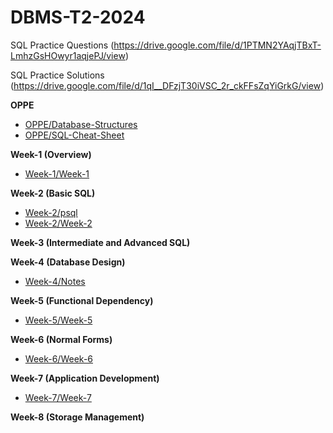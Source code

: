 # DBMS-T2-2024

SQL Practice Questions (https://drive.google.com/file/d/1PTMN2YAqjTBxT-LmhzGsHOwyr1aqjePJ/view)

SQL Practice Solutions (https://drive.google.com/file/d/1qI__DFzjT30iVSC_2r_ckFFsZqYiGrkG/view)

**OPPE**
- [OPPE/Database-Structures](./OPPE/Database-Structures.ipynb)
- [OPPE/SQL-Cheat-Sheet](./OPPE/SQL-Cheat-Sheet.ipynb)
 
**Week-1 (Overview)**
- [Week-1/Week-1](./Week-1/Week-1.ipynb)

**Week-2 (Basic SQL)**
- [Week-2/psql](./Week-2/psql.ipynb)
- [Week-2/Week-2](./Week-2/Week-2.ipynb)

**Week-3	(Intermediate and Advanced SQL)**

**Week-4 (Database Design)**
- [Week-4/Notes](./Week-4/Notes.ipynb)

**Week-5 (Functional Dependency)**
- [Week-5/Week-5](./Week-5/Week-5.ipynb)

**Week-6 (Normal Forms)**
- [Week-6/Week-6](./Week-6/Week-6.ipynb)

**Week-7 (Application Development)**
- [Week-7/Week-7](./Week-7/Week-7.ipynb)

**Week-8	(Storage Management)**
